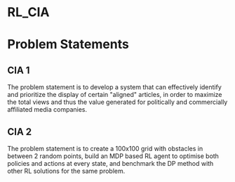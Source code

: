 # RL_CIA

# Problem Statements

## CIA 1
The problem statement is to develop a system that can effectively identify and prioritize the display of certain "aligned" articles, in order to maximize the total views and thus the value generated for politically and commercially affiliated media companies.

## CIA 2
The problem statement is to create a 100x100 grid with obstacles in between 2 random points, build an MDP based RL agent to optimise both policies and actions at every state, and benchmark the DP method with other RL solutions for the same problem.
